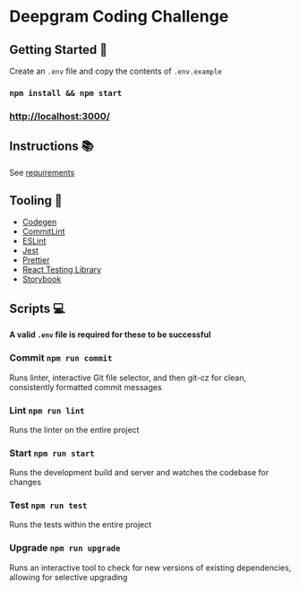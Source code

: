 # Deepgram Coding Challenge

## Getting Started 🏃

Create an `.env` file and copy the contents of `.env.example`

### `npm install && npm start`

### [http://localhost:3000/](http://localhost:3000/)

## Instructions 📚

See [requirements](/requirements.pdf)

## Tooling 🧰

-   [Codegen](https://graphql-code-generator.com/)
-   [CommitLint](https://commitlint.js.org/#/)
-   [ESLint](https://eslint.org/)
-   [Jest](https://jestjs.io/)
-   [Prettier](https://prettier.io/)
-   [React Testing Library](https://testing-library.com/docs/react-testing-library/intro/)
-   [Storybook](https://storybook.js.org/)

## Scripts 💻

**A valid `.env` file is required for these to be successful**

### Commit `npm run commit`

Runs linter, interactive Git file selector, and then git-cz for clean, consistently formatted commit messages

### Lint `npm run lint`

Runs the linter on the entire project

### Start `npm run start`

Runs the development build and server and watches the codebase for changes

### Test `npm run test`

Runs the tests within the entire project

### Upgrade `npm run upgrade`

Runs an interactive tool to check for new versions of existing dependencies, allowing for selective upgrading

